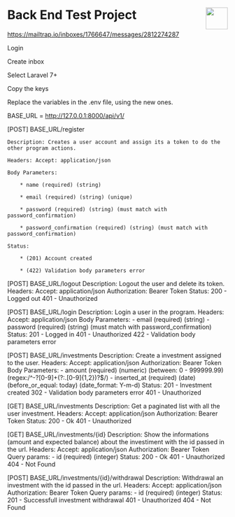 # Back End Test Project <img src="https://coderockr.com/assets/images/coderockr.svg" align="right" height="50px" />

https://mailtrap.io/inboxes/1766647/messages/2812274287

Login

Create inbox

Select Laravel 7+

Copy the keys

Replace the variables in the .env file, using the new ones.

BASE_URL = http://127.0.0.1:8000/api/v1/

[POST] BASE_URL/register

    Description: Creates a user account and assign its a token to do the other program actions.

    Headers: Accept: application/json

    Body Parameters:

        * name (required) (string)

        * email (required) (string) (unique)

        * password (required) (string) (must match with password_confirmation)

        * password_confirmation (required) (string) (must match with password_confirmation)

    Status:

        * (201) Account created

        * (422) Validation body parameters error


[POST] BASE_URL/logout
    Description: Logout the user and delete its token.
    Headers: Accept: application/json
    Authorization: Bearer Token
    Status:
        200 - Logged out
        401 - Unauthorized

[POST] BASE_URL/login
    Description: Login a user in the program.
    Headers: Accept: application/json
    Body Parameters:
        - email (required) (string)
        - password (required) (string) (must match with password_confirmation)
    Status:
        201 - Logged in
        401 - Unauthorized
        422 - Validation body parameters error      

[POST] BASE_URL/investments
    Description: Create a investment assigned to the user.
    Headers: Accept: application/json
    Authorization: Bearer Token
    Body Parameters:
        - amount (required) (numeric) (between: 0 - 999999.99) (regex:/^-?[0-9]+(?:\.[0-9]{1,2})?$/)
        - inserted_at (required) (date) (before_or_equal: today) (date_format: Y-m-d)
    Status:
        201 - Investment created
        302 - Validation body parameters error
        401 - Unauthorized

[GET] BASE_URL/investments
    Description: Get a paginated list with all the user investment.
    Headers: Accept: application/json
    Authorization: Bearer Token
    Status:
        200 - Ok
        401 - Unauthorized

[GET] BASE_URL/investments/{id}
    Description: Show the informations (amount and expected balance) about the investiment with the id passed in the url.
    Headers: Accept: application/json
    Authorization: Bearer Token
    Query params:
        - id (required) (integer)
    Status:
        200 - Ok
        401 - Unauthorized
        404 - Not Found

[POST] BASE_URL/investments/{id}/withdrawal
    Description: Withdrawal an investment with the id passed in the url.
    Headers: Accept: application/json
    Authorization: Bearer Token
    Query params:
        - id (required) (integer)
    Status:
        201 - Successfull investment withdrawal
        401 - Unauthorized
        404 - Not Found
